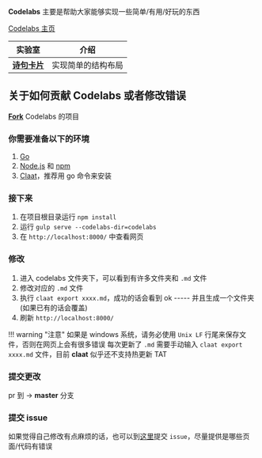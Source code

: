 
**Codelabs** 主要是帮助大家能够实现一些简单/有用/好玩的东西

[Codelabs 主页](https://codelabs.compose.net.cn/)


| 实验室 | 介绍 |
| -------|------|
| [**诗句卡片**](https://codelabs.compose.net.cn/codelabs/诗句卡片/index.html?index=..%2F..index#0)| 实现简单的结构布局 |


## 关于如何贡献 Codelabs 或者修改错误

[**Fork**](https://github.com/compose-museum/codelabs) Codelabs 的项目

### 你需要准备以下的环境
1. [Go](https://golang.org/dl/)
2. [Node.js](https://nodejs.org/en/download/) 和 [npm](https://www.npmjs.com/get-npm)
3. [Claat](https://github.com/googlecodelabs/tools/tree/master/claat#install)，推荐用 go 命令来安装

### 接下来

1. 在项目根目录运行 `npm install`
2. 运行 `gulp serve --codelabs-dir=codelabs`
3. 在 `http://localhost:8000/` 中查看网页


### 修改

1. 进入 codelabs 文件夹下，可以看到有许多文件夹和 `.md` 文件
2. 修改对应的 `.md` 文件
3. 执行 `claat export xxxx.md`，成功的话会看到 ok -----  并且生成一个文件夹(如果已有的话会覆盖)
4. 刷新 `http://localhost:8000/`


!!! warning "注意"
    如果是 windows 系统，请务必使用 `Unix LF` 行尾来保存文件，否则在网页上会有很多错误
    每次更新了 `.md` 需要手动输入 `claat export xxxx.md` 文件，目前 **claat** 似乎还不支持热更新 TAT

### 提交更改

pr 到 -> **master** 分支

### 提交 issue

如果觉得自己修改有点麻烦的话，也可以到[这里](https://github.com/compose-museum/codelabs/issues/new/choose)提交 `issue`，尽量提供是哪些页面/代码有错误
